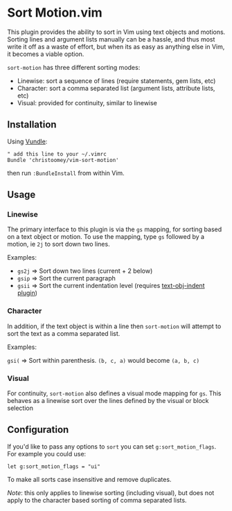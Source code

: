 Sort Motion.vim
===============

This plugin provides the ability to sort in Vim using text objects and
motions. Sorting lines and argument lists manually can be a hassle, and thus
most write it off as a waste of effort, but when its as easy as anything else
in Vim, it becomes a viable option.

`sort-motion` has three different sorting modes:

- Linewise: sort a sequence of lines (require statements, gem lists, etc)
- Character: sort a comma separated list (argument lists, attribute lists, etc)
- Visual: provided for continuity, similar to linewise

Installation
------------

Using [Vundle][]:

``` vim
" add this line to your ~/.vimrc
Bundle 'christoomey/vim-sort-motion'
```

then run `:BundleInstall` from within Vim.

[Vundle]: https://github.com/gmarik/Vundle.vim

Usage
-----

### Linewise

The primary interface to this plugin is via the `gs` mapping, for sorting
based on a text object or motion. To use the mapping, type `gs` followed by a
motion, ie `2j` to sort down two lines.

Examples:

- `gs2j` => Sort down two lines (current + 2 below)
- `gsip` => Sort the current paragraph
- `gsii` => Sort the current indentation level (requires [text-obj-indent plugin][])

[text-obj-indent plugin]: https://github.com/kana/vim-textobj-indent

### Character

In addition, if the text object is within a line then `sort-motion` will
attempt to sort the text as a comma separated list.

Examples:

`gsi(` => Sort within parenthesis. `(b, c, a)` would become `(a, b, c)`

### Visual

For continuity, `sort-motion` also defines a visual mode mapping for `gs`.
This behaves as a linewise sort over the lines defined by the visual or block
selection

Configuration
-------------

If you'd like to pass any options to `sort`
you can set `g:sort_motion_flags`. For example you could use:

```vim
let g:sort_motion_flags = "ui"
```

To make all sorts case insensitive and remove duplicates.

*Note*: this only applies to linewise sorting (including visual), but does
not apply to the character based sorting of comma separated lists.
